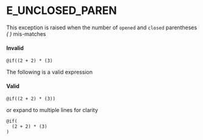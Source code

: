 # E_UNCLOSED_PAREN

This exception is raised when the number of `opened` and `closed` parentheses *( )* mis-matches

#### Invalid
```edge
@if((2 + 2) * (3)
```

The following is a valid expression


#### Valid

```edge
@if((2 + 2) * (3))
```

or expand to multiple lines for clarity

```edge
@if(
  (2 + 2) * (3)
)
```
